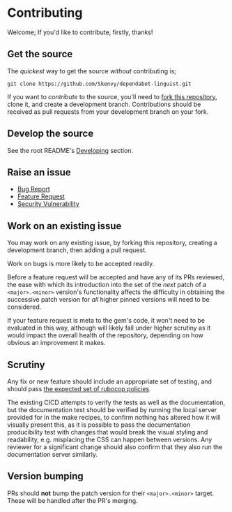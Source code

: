# Contributing
Welcome; If you'd like to contribute, firstly, thanks!
## Get the source
The _quickest_ way to get the source _without_ contributing is;
```
git clone https://github.com/Skenvy/dependabot-linguist.git
```
If you want to _contribute_ to the source, you'll need to [fork this repository](https://github.com/Skenvy/dependabot-linguist/fork), clone it, and create a development branch. Contributions should be received as pull requests from your development branch on your fork.
## Develop the source
See the root README's [Developing](https://github.com/Skenvy/dependabot-linguist/blob/main/README.md#developing) section.
## Raise an issue
* [Bug Report](https://github.com/Skenvy/dependabot-linguist/issues/new?assignees=&labels=bug&template=bug-report.yaml)
* [Feature Request](https://github.com/Skenvy/dependabot-linguist/issues/new?assignees=&labels=enhancement&template=feature-request.yaml)
* [Security Vulnerability](https://github.com/Skenvy/dependabot-linguist/issues/new?assignees=&labels=security&template=security-vulnerability.yaml)
## Work on an existing issue
You may work on any existing issue, by forking this repository, creating a development branch, then adding a pull request.

Work on bugs is more likely to be accepted readily.

Before a feature request will be accepted and have any of its PRs reviewed, the ease with which its introduction into the set of the _next_ patch of a `<major>.<minor>` version's functionality affects the difficulty in obtaining the successive patch version for _all_ higher pinned versions will need to be considered.

If your feature request is meta to the gem's code, it won't need to be evaluated in this way, although will likely fall under higher scrutiny as it would impact the overall health of the repository, depending on how obvious an improvement it makes.

## Scrutiny
Any fix or new feature should include an appropriate set of testing, and should pass [the expected set of rubocop policies](https://github.com/Skenvy/dependabot-linguist/blob/main/.rubocop.yml).

The existing CICD attempts to verify the tests as well as the documentation, but the documentation test should be verified by running the local server provided for in the make recipes, to confirm nothing has altered how it will visually present this, as it is possible to pass the documentation producibility test with changes that would break the visual styling and readability, e.g. misplacing the CSS can happen between versions. Any reviewer for a significant change should also confirm that they also run the documentation server similarly.
## Version bumping
PRs should **not** bump the patch version for their `<major>.<minor>` target. These will be handled after the PR's merging.
